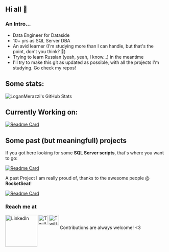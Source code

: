 ## Hi all 🖖

### An Intro...
- Data Engineer for Dataside
- 10+ yrs as SQL Server DBA
- An avid learner (I'm studying more than I can handle, but that's the point, don't you think? 😬)
- Trying to learn Russian (yeah, yeah, I know...) in the meantime
- I'll try to make this git as updated as possible, with all the projects I'm studying. Go check my repos!

## Some stats:
![LoganMerazzi's GitHub Stats](https://github-readme-stats.vercel.app/api?username=LoganMerazzi&show_icons=true)

## Currently Working on:

[![Readme Card](https://github-readme-stats.vercel.app/api/pin/?username=LoganMerazzi&repo=astro)](https://github.com/LoganMerazzi/astro)

## Some past (but meaningfull) projects
If you got here looking for some **SQL Server scripts**, that's where you want to go:

[![Readme Card](https://github-readme-stats.vercel.app/api/pin/?username=LoganMerazzi&repo=SQLServerScripts)](https://github.com/LoganMerazzi/SQLServerScripts)

A past Project I am really proud of, thanks to the awesome people @ **RocketSeat**!

[![Readme Card](https://github-readme-stats.vercel.app/api/pin/?username=LoganMerazzi&repo=Happy-Discovery-NLW)](https://github.com/LoganMerazzi/Happy-Discovery-NLW)

### Reach me at
[<img align="left" alt="LinkedIn" width="100" src="https://github.com/melanieshi0120/melanieshi0120/blob/master/linkedin.ico" />]( http://www.linkedin.com/in/LoganMerazzi)
[<img align="left" alt="Twitter" width="30" src="https://user-images.githubusercontent.com/13962747/130901695-07be4524-4f41-48bd-b7bc-d473b16943d1.png" />]( http://www.twitter.com/LoganMerazzi)
[<img align="left" alt="Twitter" width="32" src="https://user-images.githubusercontent.com/13962747/130901993-e289f492-5197-4985-a128-f1f2d9b39110.png" />]( http://blog.merazzi.com.br)
<br />

Contributions are always welcome! <3
<!--
**LoganMerazzi/LoganMerazzi** is a ✨ _special_ ✨ repository because its `README.md` (this file) appears on your GitHub profile.

Here are some ideas to get you started:

- 🔭 I’m currently working on ...
- 🌱 I’m currently learning ...
- 👯 I’m looking to collaborate on ...
- 🤔 I’m looking for help with ...
- 💬 Ask me about ...

- 😄 Pronouns: ...
- ⚡ Fun fact: ...
-->

